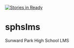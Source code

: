 [![Stories in Ready](https://badge.waffle.io/modout/sphslms.png?label=ready&title=Ready)](https://waffle.io/modout/sphslms)
# sphslms
Sunward Park High School LMS
